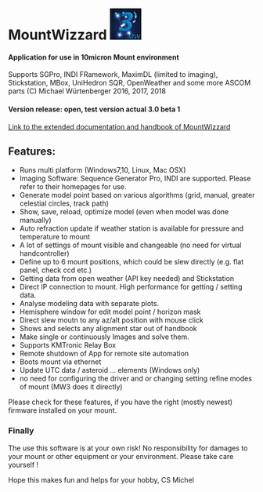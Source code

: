 # MountWizzard <img src="docu/pics/mw.png" width='64' height='64'/>

#### Application for use in 10micron Mount environment
Supports SGPro, INDI FRamework, MaximDL (limited to imaging), Stickstation, MBox, UniHedron SQR, OpenWeather and some more ASCOM parts
(C) Michael Würtenberger 2016, 2017, 2018

#### Version release: open, test version actual 3.0 beta 1

[Link to the extended documentation and handbook of MountWizzard](./docu/home.md)

## Features:
- Runs multi platform (Windows7,10, Linux, Mac OSX)
- Imaging Software: Sequence Generator Pro, INDI are supported. Please refer to their homepages for use.
- Generate model point based on various algorithms (grid, manual, greater celestial circles, track path)
- Show, save, reload, optimize model (even when model was done manually)
- Auto refraction update if weather station is available for pressure and temperature to mount
- A lot of settings of mount visible and changeable (no need for virtual handcontroller)
- Define up to 6 mount positions, which could be slew directly (e.g. flat panel, check ccd etc.)
- Getting data from open weather (API key needed) and Stickstation
- Direct IP connection to mount. High performance for getting / setting data.
- Analyse modeling data with separate plots.
- Hemisphere window for edit model point / horizon mask
- Direct slew moutn to any az/alt position with mouse click
- Shows and selects any alignment star out of handbook
- Make single or continuously Images and solve them.
- Supports KMTronic Relay Box
- Remote shutdown of App for remote site automation
- Boots mount via ethernet
- Update UTC data / asteroid ... elements (Windows only)
- no need for configuring the driver and or changing setting refine modes of mount (MW3 does it directly)

Please check for these features, if you have the right (mostly newest) firmware installed on your mount.

### Finally
The use this software is at your own risk! No responsibility for damages to your mount or other equipment or your
environment. Please take care yourself !

Hope this makes fun and helps for your hobby, CS Michel
